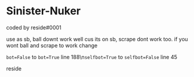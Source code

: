 # Sinister-Nuker
coded by reside#0001

use as sb, ball downt work well cus its on sb, scrape dont work too.
if you wont ball and scrape to work change

`bot=False` to `bot=True` line 188\n`selfbot=True` to `selfbot=False` line 45

reside
